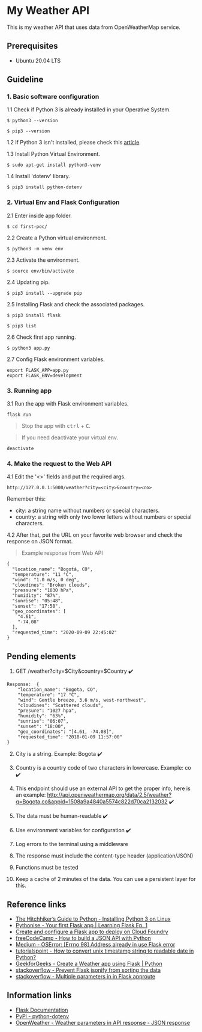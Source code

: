 # My Weather API
This is my weather API that uses data from OpenWeatherMap service.

## Prerequisites
* Ubuntu 20.04 LTS

## Guideline

### 1. Basic software configuration
1.1 Check if Python 3 is already installed in your Operative System.
```
$ python3 --version
```
```
$ pip3 --version
```

1.2 If Python 3 isn't installed, please check this [article](https://docs.python-guide.org/starting/install3/linux/).

1.3 Install Python Virtual Environment.
```
$ sudo apt-get install python3-venv
```

1.4 Install 'dotenv' library.
```
$ pip3 install python-dotenv
```

### 2. Virtual Env and Flask Configuration
2.1 Enter inside app folder.
```
$ cd first-poc/
```

2.2 Create a Python virtual environment.
```
$ python3 -m venv env
```

2.3 Activate the environment.
```
$ source env/bin/activate
```

2.4 Updating pip.
```
$ pip3 install --upgrade pip
```

2.5 Installing Flask and check the associated packages.
```
$ pip3 install flask
```
```
$ pip3 list
```

2.6 Check first app running.
```
$ python3 app.py
```

2.7 Config Flask environment variables.
```
export FLASK_APP=app.py
export FLASK_ENV=development
```

### 3. Running app
3.1 Run the app with Flask environment variables. 
```
flask run
```

> Stop the app with <kbd>ctrl</kbd> + <kbd>C</kbd>.

> If you need deactivate your virtual env.
```
deactivate
```

### 4. Make the request to the Web API
4.1 Edit the '<>' fields and put the required args.
```
http://127.0.0.1:5000/weather?city=<city>&country=<co>
```
Remember this:
* city: a string name without numbers or special characters.
* country: a string with only two lower letters without numbers or special characters.

4.2 After that, put the URL on your favorite web browser and check the response on JSON format.
> Example response from Web API
```
{
  "location_name": "Bogotá, CO",
  "temperature": "11 °C",
  "wind": "1.0 m/s, 0 deg",
  "cloudines": "Broken clouds",
  "pressure": "1030 hPa",
  "humidity": "87%",
  "sunrise": "05:48",
  "sunset": "17:58",
  "geo_coordinates": [
    "4.61",
    "-74.08"
  ],
  "requested_time": "2020-09-09 22:45:02"
}
```

## Pending elements
1. GET /weather?city=$City&country=$Country :heavy_check_mark:
```
Response:  {
    "location_name": "Bogota, CO",
    "temperature": "17 °C",
    "wind": Gentle breeze, 3.6 m/s, west-northwest",
    "cloudines": "Scattered clouds",
    "presure": "1027 hpa",
    "humidity": "63%",
    "sunrise": "06:07",
    "sunset": "18:00",
    "geo_coordinates": "[4.61, -74.08]",
    "requested_time": "2018-01-09 11:57:00"
}
```
2. City is a string. Example: Bogota :heavy_check_mark:

3. Country is a country code of two characters in lowercase. Example: co :heavy_check_mark:

4. This endpoint should use an external API to get the proper info, here is an example: http://api.openweathermap.org/data/2.5/weather?q=Bogota,co&appid=1508a9a4840a5574c822d70ca2132032 :heavy_check_mark:

5. The data must be human-readable :heavy_check_mark:

6. Use environment variables for configuration :heavy_check_mark: 

7. Log errors to the terminal using a middleware

8. The response must include the content-type header (application/JSON)

9. Functions must be tested

10. Keep a cache of 2 minutes of the data. You can use a persistent layer for this.

## Reference links
* [The Hitchhiker’s Guide to Python - Installing Python 3 on Linux](https://docs.python-guide.org/starting/install3/linux/)
* [Pythonise - Your first Flask app | Learning Flask Ep. 1](https://pythonise.com/series/learning-flask/your-first-flask-app)
* [Create and configure a Flask app to deploy on Cloud Foundry](https://github.com/afforeroc/flask-cf)
* [freeCodeCamp - How to build a JSON API with Python](https://www.freecodecamp.org/news/build-a-simple-json-api-in-python/)
* [Medium - OSError: [Errno 98] Address already in use Flask error](https://medium.com/@tessywangari05/oserror-errno-98-address-already-in-use-flask-error-ccbff65e2bb5)
* [tutorialspoint - How to convert unix timestamp string to readable date in Python?](https://www.tutorialspoint.com/How-to-convert-unix-timestamp-string-to-readable-date-in-Python#:~:text=How%20to%20convert%20unix%20timestamp%20string%20to%20readable%20date%20in%20Python%3F,-PythonServer%20Side&text=You%20can%20use%20the%20fromtimestamp,object%20corresponding%20to%20the%20timestamp.)
* [GeekforGeeks - Create a Weather app using Flask | Python](https://www.geeksforgeeks.org/create-a-weather-app-using-flask-python/)
* [stackoverflow - Prevent Flask jsonify from sorting the data](https://stackoverflow.com/questions/43263356/prevent-flask-jsonify-from-sorting-the-data/43263483)
* [stackoverflow - Multiple parameters in in Flask approute](https://stackoverflow.com/questions/15182696/multiple-parameters-in-in-flask-approute)


## Information links
* [Flask Documentation](http://flask.pocoo.org/)
* [PyPI - python-dotenv](https://pypi.org/project/python-dotenv/)
* [OpenWeather - Weather parameters in API response - JSON response](https://openweathermap.org/current#current_JSON)
